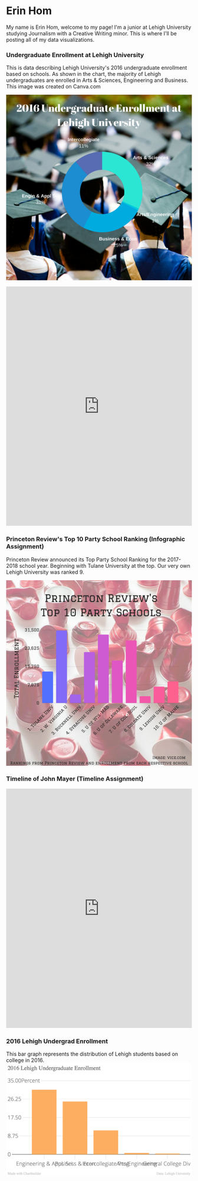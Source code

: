 # Erin Hom
My name is Erin Hom, welcome to my page! I'm a junior at Lehigh University studying Journalism with a Creative Writing minor. This is where I'll be posting all of my data visualizations.

### Undergraduate Enrollment at Lehigh University
This is data describing Lehigh University's 2016 undergraduate enrollment based on schools. As shown in the chart, the majority of Lehigh undergraduates are enrolled in Arts & Sciences, Engineering and Business. This image was created on Canva.com

![text](https://github.com/erinhom/erinhom.github.io/blob/master/undergrad.png?raw=true)



<iframe src='https://cdn.knightlab.com/libs/timeline3/latest/embed/index.html?source=16PkbMabdUchKpK6c-7KyEReXtUUjk6h18heQBmyL0qg&font=Default&lang=en&initial_zoom=2&height=650' width='100%' height='650' webkitallowfullscreen mozallowfullscreen allowfullscreen frameborder='0'></iframe>

### Princeton Review's Top 10 Party School Ranking (Infographic Assignment)
Princeton Review announced its Top Party School Ranking for the 2017-2018 school year. Beginning with Tulane University at the top. Our very own Lehigh University was ranked 9.

![text](https://github.com/erinhom/erinhom.github.io/blob/master/princeton.png?raw=true)

### Timeline of John Mayer (Timeline Assignment)

<iframe src='https://cdn.knightlab.com/libs/timeline3/latest/embed/index.html?source=1AuE_c3ye22gTgKsMxmTcn5NBa9-FOT3XNPIFgE3W0Yc&font=Default&lang=en&initial_zoom=2&height=650' width='100%' height='650' webkitallowfullscreen mozallowfullscreen allowfullscreen frameborder='0'></iframe>


### 2016 Lehigh Undergrad Enrollment
This bar graph represents the distribution of Lehigh students based on college in 2016.
![text](https://github.com/erinhom/erinhom.github.io/blob/master/bar.png?raw=true)
